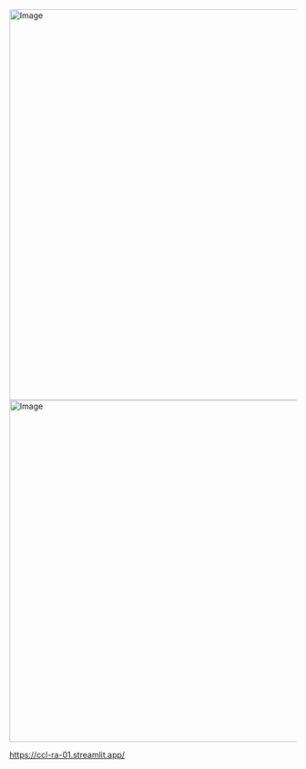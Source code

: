 <img width="508" height="687" alt="Image" src="https://github.com/user-attachments/assets/b41d6716-8e5b-45bd-8367-434f5db3a3b7" />


<img width="785" height="601" alt="Image" src="https://github.com/user-attachments/assets/a525dd0c-97aa-4105-b657-76db1676f054" />

https://ccl-ra-01.streamlit.app/
